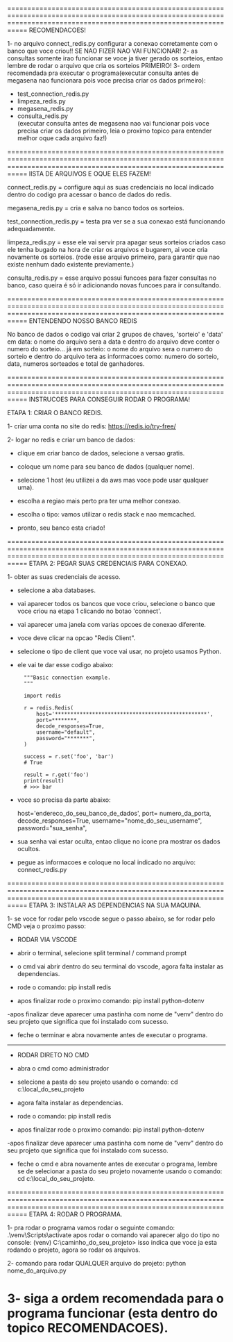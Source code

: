 =======================================================================================================================================================================
RECOMENDACOES!

1- no arquivo connect_redis.py configurar a conexao corretamente com o banco que voce criou!! SE NAO FIZER NAO VAI FUNCIONAR!
2- as consultas somente irao funcionar se voce ja tiver gerado os sorteios, entao lembre de rodar o arquivo que cria os sorteios PRIMEIRO!
3- ordem recomendada pra executar o programa(executar consulta antes de megasena nao funcionara pois voce precisa criar os dados primeiro):

- test_connection_redis.py 
- limpeza_redis.py 
- megasena_redis.py 
- consulta_redis.py  
(executar consulta antes de megasena nao vai funcionar pois voce precisa criar os dados primeiro,
 leia o proximo topico para entender melhor oque cada arquivo faz!)


=======================================================================================================================================================================
lISTA DE ARQUIVOS E OQUE ELES FAZEM!

connect_redis.py = configure aqui as suas credenciais no local indicado dentro do codigo pra acessar o banco de dados do redis.

megasena_redis.py = cria e salva no banco todos os sorteios.

test_connection_redis.py = testa pra ver se a sua conexao está funcionando adequadamente.

limpeza_redis.py = esse ele vai servir pra apagar seus sorteios criados caso ele tenha bugado na hora de criar os arquivos e bugarem, ai voce cria novamente os sorteios. (rode esse arquivo primeiro, para garantir que nao existe nenhum dado existente previamente.)

consulta_redis.py = esse arquivo possui funcoes para fazer consultas no banco, caso queira é só ir adicionando novas funcoes para ir consultando. 


=======================================================================================================================================================================
ENTENDENDO NOSSO BANCO REDIS

No banco de dados o codigo vai criar 2 grupos de chaves, 'sorteio' e 'data' em data: o nome do arquivo sera a data e dentro do arquivo deve conter o numero do sorteio... já em sorteio: o nome do arquivo sera o numero do sorteio e dentro do arquivo tera as informacoes como: numero do sorteio, data, numeros sorteados e total de ganhadores.


=======================================================================================================================================================================
INSTRUCOES PARA CONSEGUIR RODAR O PROGRAMA!

ETAPA 1: CRIAR O BANCO REDIS. 

1- criar uma conta no site do redis: https://redis.io/try-free/

2- logar no redis e criar um banco de dados:
- clique em criar banco de dados, selecione a versao gratis.
- coloque um nome para seu banco de dados (qualquer nome).
- selecione 1 host (eu utilizei a da aws mas voce pode usar qualquer uma).
- escolha a regiao mais perto pra ter uma melhor conexao.
- escolha o tipo: vamos utilizar o redis stack e nao memcached.

- pronto, seu banco esta criado!


=======================================================================================================================================================================
ETAPA 2: PEGAR SUAS CREDENCIAIS PARA CONEXAO.

1- obter as suas credenciais de acesso.

- selecione a aba databases.
- vai aparecer todos os bancos que voce criou, selecione o banco que voce criou na etapa 1 clicando no botao 'connect'.
- vai aparecer uma janela com varias opcoes de conexao diferente.
- voce deve clicar na opcao "Redis Client".
- selecione o tipo de client que voce vai usar, no projeto usamos Python.
- ele vai te dar esse codigo abaixo:

        """Basic connection example.
        """

        import redis

        r = redis.Redis(
            host='*************************************************',
            port=********,
            decode_responses=True,
            username="default",
            password="*******",
        )

        success = r.set('foo', 'bar')
        # True

        result = r.get('foo')
        print(result)
        # >>> bar





 - voce so precisa da parte abaixo:

    host='endereco_do_seu_banco_de_dados', 
    port= numero_da_porta,
    decode_responses=True,
    username="nome_do_seu_username",
    password="sua_senha",

- sua senha vai estar oculta, entao clique no icone pra mostrar os dados ocultos. 
- pegue as informacoes e coloque no local indicado no arquivo: connect_redis.py


=======================================================================================================================================================================
ETAPA 3: INSTALAR AS DEPENDENCIAS NA SUA MAQUINA.

1- se voce for rodar pelo vscode segue o passo abaixo, se for rodar pelo CMD veja o proximo passo: 

- RODAR VIA VSCODE

- abrir o terminal, selecione split terminal / command prompt
- o cmd vai abrir dentro do seu terminal do vscode, agora falta instalar as dependencias.

- rode o comando:
pip install redis

- apos finalizar rode o proximo comando:
pip install python-dotenv

-apos finalizar deve aparecer uma pastinha com nome de "venv" dentro do seu projeto que significa que foi instalado com sucesso.

- feche o terminar e abra novamente antes de executar o programa.

-------------------------------------------------------------------------------------------------------------------------------------
-  RODAR DIRETO NO CMD

- abra o cmd como administrador
- selecione a pasta do seu projeto usando o comando: cd c:\local_do_seu_projeto

- agora falta instalar as dependencias.

- rode o comando:
pip install redis

- apos finalizar rode o proximo comando:
pip install python-dotenv

-apos finalizar deve aparecer uma pastinha com nome de "venv" dentro do seu projeto que significa que foi instalado com sucesso.

- feche o cmd e abra novamente antes de executar o programa, lembre se de selecionar a pasta do seu projeto novamente usando o comando: cd c:\local_do_seu_projeto.


=======================================================================================================================================================================
ETAPA 4: RODAR O PROGRAMA.

1- pra rodar o programa vamos rodar o seguinte comando: .\venv\Scripts\activate
apos rodar o comando vai aparecer algo do tipo no console: 
(venv) C:\caminho_do_seu_projeto>
isso indica que voce ja esta rodando o projeto, agora so rodar os arquivos.


2- comando para rodar QUALQUER arquivo do projeto: python nome_do_arquivo.py

3- siga a ordem recomendada para o programa funcionar (esta dentro do topico RECOMENDACOES).
=======================================================================================================================================================================



